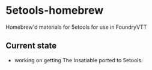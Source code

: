 # 5etools-homebrew
Homebrew'd materials for 5etools for use in FoundryVTT

## Current state
- working on getting The Insatiable ported to 5etools.
